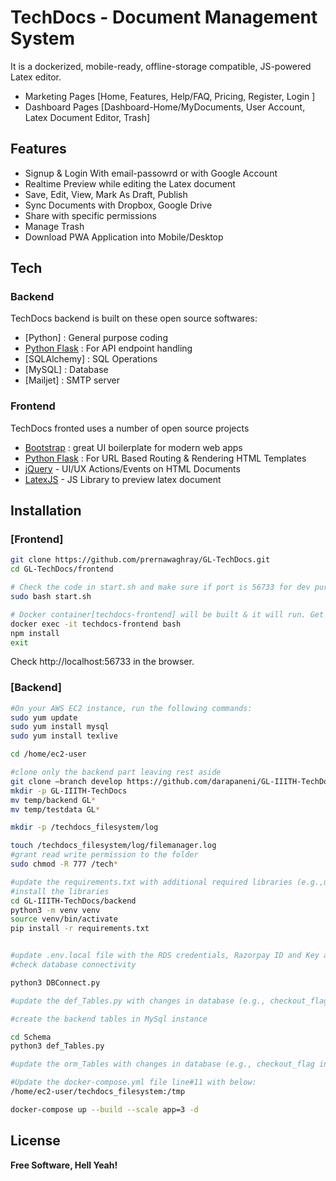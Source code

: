 
# TechDocs - Document Management System

It is a dockerized, mobile-ready, offline-storage compatible, JS-powered Latex editor.

- Marketing Pages [Home, Features, Help/FAQ, Pricing, Register, Login ]  
- Dashboard Pages [Dashboard-Home/MyDocuments, User Account, Latex Document Editor, Trash]

## Features

- Signup & Login With email-passowrd or with Google Account 
- Realtime Preview while editing the Latex document
- Save, Edit, View, Mark As Draft, Publish
- Sync Documents with Dropbox, Google Drive
- Share with specific permissions
- Manage Trash
- Download PWA Application into Mobile/Desktop 


## Tech



### Backend
TechDocs backend is built on these open source softwares:
- [Python] : General purpose coding
- [Python Flask] : For API endpoint handling
- [SQLAlchemy] : SQL Operations
- [MySQL] : Database
- [Mailjet] : SMTP server

### Frontend
TechDocs fronted uses a number of open source projects
- [Bootstrap] : great UI boilerplate for modern web apps
- [Python Flask]  : For URL Based Routing & Rendering HTML Templates
- [jQuery] - UI/UX Actions/Events on HTML Documents
- [LatexJS] - JS Library to preview latex document

## Installation

### [Frontend]
```bash
git clone https://github.com/prernawaghray/GL-TechDocs.git
cd GL-TechDocs/frontend

# Check the code in start.sh and make sure if port is 56733 for dev purpose and 80/443 for production purpose
sudo bash start.sh

# Docker container[techdocs-frontend] will be built & it will run. Get into docker and install node packages
docker exec -it techdocs-frontend bash
npm install
exit
```
Check http://localhost:56733 in the browser.
### [Backend]
```bash
#On your AWS EC2 instance, run the following commands:
sudo yum update
sudo yum install mysql
sudo yum install texlive

cd /home/ec2-user

#clone only the backend part leaving rest aside
git clone –branch develop https://github.com/darapaneni/GL-IIITH-TechDocs.git temp 
mkdir -p GL-IIITH-TechDocs
mv temp/backend GL*
mv temp/testdata GL*

mkdir -p /techdocs_filesystem/log

touch /techdocs_filesystem/log/filemanager.log
#grant read write permission to the folder
sudo chmod -R 777 /tech* 

#update the requirements.txt with additional required libraries (e.g.,urllib==1.26.6,requests,pdflatex)
#install the libraries
cd GL-IIITH-TechDocs/backend
python3 -m venv venv
source venv/bin/activate
pip install -r requirements.txt


#update .env.local file with the RDS credentials, Razorpay ID and Key and JWT secret key
#check database connectivity

python3 DBConnect.py

#update the def_Tables.py with changes in database (e.g., checkout_flag in Documents table)

#create the backend tables in MySql instance

cd Schema
python3 def_Tables.py

#update the orm_Tables with changes in database (e.g., checkout_flag in Documents table)

#Update the docker-compose.yml file line#11 with below:
/home/ec2-user/techdocs_filesystem:/tmp

docker-compose up --build --scale app=3 -d
```
## License


**Free Software, Hell Yeah!**

[//]: # (These are reference links used in the body of this note and get stripped out when the markdown processor does its job. There is no need to format nicely because it shouldn't be seen. Thanks SO - http://stackoverflow.com/questions/4823468/store-comments-in-markdown-syntax)

   [Bootstrap]: <https://getbootstrap.com>
   [jQuery]: <http://jquery.com>
   [Python Flask]: <https://flask.palletsprojects.com/en/2.2.x/>
   [LatexJS]: <https://latex.js.org/>
